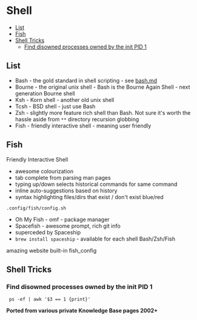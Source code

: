 # Shell

<!-- INDEX_START -->

- [List](#list)
- [Fish](#fish)
- [Shell Tricks](#shell-tricks)
  - [Find disowned processes owned by the init PID 1](#find-disowned-processes-owned-by-the-init-pid-1)

<!-- INDEX_END -->

## List

- Bash - the gold standard in shell scripting - see [bash.md](bash.md)
- Bourne - the original unix shell - Bash is the Bourne Again Shell - next generation Bourne shell
- Ksh - Korn shell - another old unix shell
- Tcsh - BSD shell - just use Bash
- Zsh - slightly more feature rich shell than Bash. Not sure it's worth the hassle aside from `**` directory recursion globbing
- Fish - friendly interactive shell - meaning user friendly

## Fish

Friendly Interactive Shell

- awesome colourization
- tab complete from parsing man pages
- typing up/down selects historical commands for same command
- inline auto-suggestions based on history
- syntax highlighting files/dirs that exist / don't exist blue/red

```shell
.config/fish/config.sh
```

- Oh My Fish - omf - package manager
- Spacefish - awesome prompt, rich git info
- superceded by Spaceship
- `brew install spaceship` - available for each shell Bash/Zsh/Fish

amazing website built-in
fish_config

## Shell Tricks

### Find disowned processes owned by the init PID 1

```shell
 ps -ef | awk '$3 == 1 {print}'
```

**Ported from various private Knowledge Base pages 2002+**

